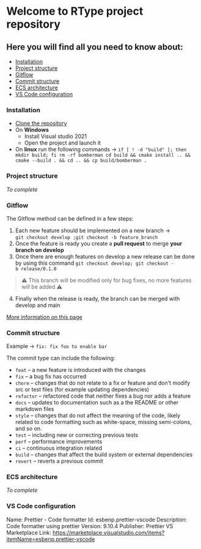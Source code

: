 # Welcome to RType project repository


## Here you will find all you need to know about:

- [Installation](#installation)
- [Project structure](#project-structure)
- [Gitflow](#gitflow)
- [Commit structure](#commit-structure)
- [ECS architecture](#ecs-architecture)
- [VS Code configuration](#vs-code-configuration)

### Installation
- [Clone the repository](https://github.com/EpitechPromo2025/B-CPP-500-LYN-5-2-rtype-tania.bezancon)
- On **Windows**
    - Install Visual studio 2021
    - Open the project and launch it
 - On **linux** run the following commands -> ``if [ ! -d "build" ]; then mkdir build; fi
rm -rf bomberman
cd build && cmake install .. && cmake --build . && cd .. && cp build/bomberman .``
### Project structure
*To complete*

### Gitflow
The Gitflow method can be defined in a few steps:
1. Each new feature should be implemented on a new branch -> ``git checkout develop ;git checkout -b feature_branch``
2. Once the feature is ready you create a **pull request** to merge **your branch on develop**
3. Once there are enough features on develop a new release can be done by using this command ``git checkout develop; git checkout -b release/0.1.0``

> :warning: This branch will be modified only for bug fixes, no more features will be added :warning:

4. Finally when the release is ready, the branch can be merged with develop and main

[More information on this page](https://www.atlassian.com/fr/git/tutorials/comparing-workflows/gitflow-workflow)

### Commit structure

Example → `fix: fix foo to enable bar`

The commit type can include the following:

- `feat` – a new feature is introduced with the changes
- `fix` – a bug fix has occurred
- `chore` – changes that do not relate to a fix or feature and don't modify src or test files (for example updating dependencies)
- `refactor` – refactored code that neither fixes a bug nor adds a feature
- `docs` – updates to documentation such as a the README or other markdown files
- `style` – changes that do not affect the meaning of the code, likely related to code formatting such as white-space, missing semi-colons, and so on.
- `test` – including new or correcting previous tests
- `perf` – performance improvements
- `ci` – continuous integration related
- `build` – changes that affect the build system or external dependencies
- `revert` – reverts a previous commit

### ECS architecture
*To complete*

### VS Code configuration

Name: Prettier - Code formatter
Id: esbenp.prettier-vscode
Description: Code formatter using prettier
Version: 9.10.4
Publisher: Prettier
VS Marketplace Link: https://marketplace.visualstudio.com/items?itemName=esbenp.prettier-vscode